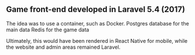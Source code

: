 ## Game front-end developed in Laravel 5.4 (2017)

The idea was to use a container, such as Docker.
Postgres database for the main data
Redis for the game data

Ultimately, this would have been rendered in React Native for mobile, while the website and admin areas remained Laravel.

